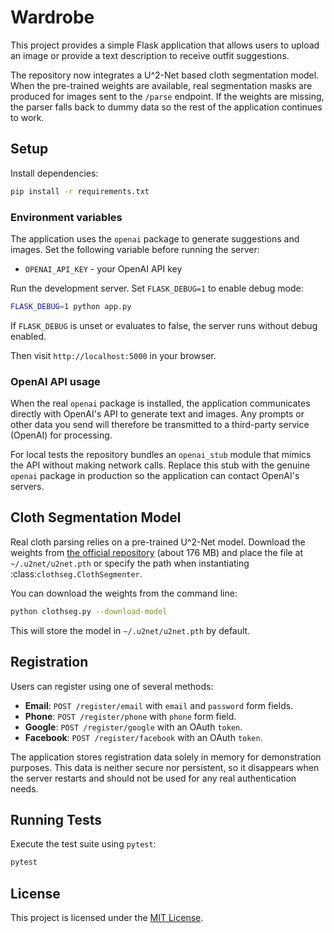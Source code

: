 # Wardrobe

This project provides a simple Flask application that allows users to upload an image or provide a text description to receive outfit suggestions.

The repository now integrates a U^2-Net based cloth segmentation model. When the
pre-trained weights are available, real segmentation masks are produced for
images sent to the `/parse` endpoint. If the weights are missing, the parser
falls back to dummy data so the rest of the application continues to work.

## Setup

Install dependencies:

```bash
pip install -r requirements.txt
```

### Environment variables

The application uses the `openai` package to generate suggestions and images.
Set the following variable before running the server:

- `OPENAI_API_KEY` - your OpenAI API key

Run the development server. Set `FLASK_DEBUG=1` to enable debug mode:

```bash
FLASK_DEBUG=1 python app.py
```

If `FLASK_DEBUG` is unset or evaluates to false, the server runs without debug
enabled.

Then visit `http://localhost:5000` in your browser.

### OpenAI API usage

When the real `openai` package is installed, the application communicates
directly with OpenAI's API to generate text and images. Any prompts or other
data you send will therefore be transmitted to a third-party service
(OpenAI) for processing.

For local tests the repository bundles an `openai_stub` module that mimics the
API without making network calls. Replace this stub with the genuine `openai`
package in production so the application can contact OpenAI's servers.

## Cloth Segmentation Model

Real cloth parsing relies on a pre-trained U^2-Net model. Download the weights
from [the official repository](https://github.com/xuebinqin/U-2-Net/releases/download/v1.0/u2net.pth)
(about 176&nbsp;MB) and place the file at `~/.u2net/u2net.pth` or specify the
path when instantiating :class:`clothseg.ClothSegmenter`.

You can download the weights from the command line:

```bash
python clothseg.py --download-model
```

This will store the model in `~/.u2net/u2net.pth` by default.

## Registration

Users can register using one of several methods:

- **Email**: `POST /register/email` with `email` and `password` form fields.
- **Phone**: `POST /register/phone` with `phone` form field.
- **Google**: `POST /register/google` with an OAuth `token`.
- **Facebook**: `POST /register/facebook` with an OAuth `token`.

The application stores registration data solely in memory for
demonstration purposes. This data is neither secure nor persistent, so
it disappears when the server restarts and should not be used for any
real authentication needs.

## Running Tests

Execute the test suite using `pytest`:

```bash
pytest
```

## License

This project is licensed under the [MIT License](LICENSE).
